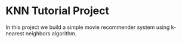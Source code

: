 # KNN Tutorial Project
In this project we build a simple movie recommender system using k-nearest neighbors algorithm.